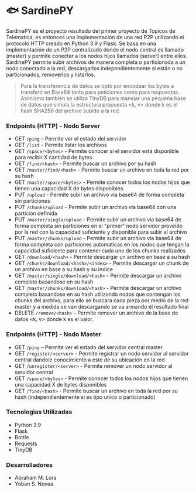 # 🐟 SardinePY

SardinePY es el proyecto resultado del primer proyecto de Topicos de Telematica, es entonces una implementación de una red P2P utilizando el protocolo HTTP creado en Python 3.9 y Flask. Se basa en una implementación de un P2P centralizado donde el nodo central es llamado (master) y permite conectar a los nodos hijos llamados (server) entre ellos. SardinePY permite subir archivos de manera completa o particionada a un nodo conectado a la red, descargarlos independientemente si están o no particionados, removerlos y listarlos.

> Para la transferencia de datos se optó por encodear los bytes a transferir en Base64 tanto para peticiones como para respuestas. Asimismo también se utiliza TinyDB para manejar una pequeña base de datos que simula la estructura propuesta <k, v> donde k es el hash SHA256 del archivo subido a la red.

### Endpoints (HTTP) - Nodo Server

- GET    `/ping` – Permite ver el estado del servidor
- GET    `/list` - Permite listar los archivos
- GET    `/space/<bytes>` - Permite conocer si el servidor está disponible para recibir X cantidad de bytes
- GET    `/find/<hash>` - Permite buscar un archivo por su hash
- GET    `/master/find/<hash>` - Permite buscar un archivo en toda la red por su hash
- GET    `/master/space/<bytes>` - Permite conocer todos los nodos hijos que tienen una capacidad X de bytes disponibles
- PUT    `/upload` - Permite subir un archivo via base64 de forma completa sin particiones
- PUT    `/chunks/upload` - Permite subir un archivo via base64 con una partición definida
- PUT    `/master/single/upload` - Permite subir un archivo via base64 de forma completa sin particiones en el "primer" nodo servidor proveido por la red con la capacidad suficiente y disponible para subir el archivo
- PUT    `/master/chunks/upload` - Permite subir un archivo via base64 de forma completa con particiones automaticas en los nodos que tengan la capacidad suficiente para contener cada uno de los chunks realizados
- GET    `/download/<hash>` - Permite descargar un archivo en base a su hash
- GET    `/chunks/download/<hash>/<index>` - Permite descargar un chunk de un archivo en base a su hash y su indice
- GET    `/master/single/download/<hash>` - Permite descargar un archivo completo basandose en su hash
- GET    `/master/chunks/download/<hash>` - Permite descargar un archivo completo basandose en su hash utilizando nodos que contengan los chunks del archivo, para ello se buscara cada pieza por medio de la red master y a medida se van descargando se va armando el resultado final
- DELETE `/remove/<hash>` – Permite remover un archivo de la base de datos <k, v> donde k es el valor.

### Endpoints (HTTP) - Nodo Master

- GET    `/ping` – Permite ver el estado del servidor central master
- GET    `/register/<server>` - Permite registrar un nodo servidor al servidor central dandole conocimiento a este de su ubicación en la red
- GET    `/unregister/<server>` - Permite remover un nodo servidor al servidor central
- GET    `/space/<bytes>` - Permite conocer todos los nodos hijos que tienen una capacidad X de bytes disponibles
- GET    `/find/<hash>` - Permite buscar un archivo en toda la red por su hash (independientemente si es tipo unico o particionado)

### Tecnologias Utilizadas

- Python 3.9
- Flask
- Bottle
- Requests
- TinyDB

### Desarrolladores
- Abraham M. Lora
- Yoban S. Novaa